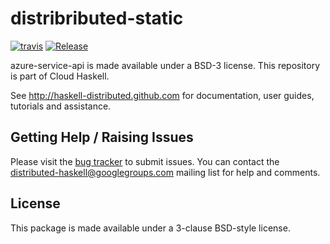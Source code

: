 # distribributed-static
[![travis](https://secure.travis-ci.org/haskell-distributed/distributed-static.png)](http://travis-ci.org/haskell-distributed/distributed-static)
[![Release](https://img.shields.io/hackage/v/distributed-static.svg)](http://hackage.haskell.org/package/distributed-static)

azure-service-api is made available under a BSD-3 license.
This repository is part of Cloud Haskell.

See http://haskell-distributed.github.com for documentation, user guides,
tutorials and assistance.

## Getting Help / Raising Issues

Please visit the [bug tracker](https://github.com/haskell-distributed/distributed-static/issues) to submit issues. You can contact the distributed-haskell@googlegroups.com mailing list for help and comments.

## License

This package is made available under a 3-clause BSD-style license.
